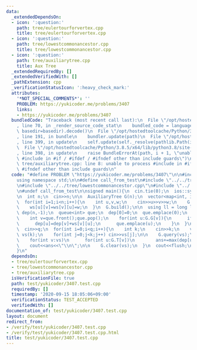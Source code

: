 ```yaml
---
data:
  _extendedDependsOn:
  - icon: ':question:'
    path: tree/eulertourforvertex.cpp
    title: tree/eulertourforvertex.cpp
  - icon: ':question:'
    path: tree/lowestcommonancestor.cpp
    title: tree/lowestcommonancestor.cpp
  - icon: ':question:'
    path: tree/auxiliarytree.cpp
    title: Aux Tree
  _extendedRequiredBy: []
  _extendedVerifiedWith: []
  _pathExtension: cpp
  _verificationStatusIcon: ':heavy_check_mark:'
  attributes:
    '*NOT_SPECIAL_COMMENTS*': ''
    PROBLEM: https://yukicoder.me/problems/3407
    links:
    - https://yukicoder.me/problems/3407
  bundledCode: "Traceback (most recent call last):\n  File \"/opt/hostedtoolcache/Python/3.8.5/x64/lib/python3.8/site-packages/onlinejudge_verify/documentation/build.py\"\
    , line 70, in _render_source_code_stat\n    bundled_code = language.bundle(stat.path,\
    \ basedir=basedir).decode()\n  File \"/opt/hostedtoolcache/Python/3.8.5/x64/lib/python3.8/site-packages/onlinejudge_verify/languages/cplusplus.py\"\
    , line 191, in bundle\n    bundler.update(path)\n  File \"/opt/hostedtoolcache/Python/3.8.5/x64/lib/python3.8/site-packages/onlinejudge_verify/languages/cplusplus_bundle.py\"\
    , line 399, in update\n    self.update(self._resolve(pathlib.Path(included), included_from=path))\n\
    \  File \"/opt/hostedtoolcache/Python/3.8.5/x64/lib/python3.8/site-packages/onlinejudge_verify/languages/cplusplus_bundle.py\"\
    , line 398, in update\n    raise BundleErrorAt(path, i + 1, \"unable to process\
    \ #include in #if / #ifdef / #ifndef other than include guards\")\nonlinejudge_verify.languages.cplusplus_bundle.BundleErrorAt:\
    \ tree/auxiliarytree.cpp: line 8: unable to process #include in #if / #ifdef /\
    \ #ifndef other than include guards\n"
  code: "#define PROBLEM \"https://yukicoder.me/problems/3407\"\n\n#include<bits/stdc++.h>\n\
    using namespace std;\n\n#define call_from_test\n#include \"../../tree/eulertourforvertex.cpp\"\
    \n#include \"../../tree/lowestcommonancestor.cpp\"\n#include \"../../tree/auxiliarytree.cpp\"\
    \n#undef call_from_test\n\nsigned main(){\n  cin.tie(0);\n  ios::sync_with_stdio(0);\n\
    \n  int n;\n  cin>>n;\n\n  AuxiliaryTree G(n);\n  vector<map<int, int>> ws(n);\n\
    \  for(int i=1;i<n;i++){\n    int u,v,w;\n    cin>>u>>v>>w;\n    G.add_edge(u,v);\n\
    \    ws[u][v]=ws[v][u]=w;\n  }\n  G.build();\n\n  using ll = long long;\n  vector<ll>\
    \ dep(n,-1);\n  queue<int> que;\n  dep[0]=0;\n  que.emplace(0);\n  while(!que.empty()){\n\
    \    int v=que.front();que.pop();\n    for(int u:G.G[v]){\n      if(~dep[u]) continue;\n\
    \      dep[u]=dep[v]+ws[v][u];\n      que.emplace(u);\n    }\n  }\n\n  int q;\n\
    \  cin>>q;\n  for(int i=0;i<q;i++){\n    int k;\n    cin>>k;\n    vector<int>\
    \ vs(k);\n    for(int j=0;j<k;j++) cin>>vs[j];\n\n    G.query(vs);\n\n    ll ans=0;\n\
    \    for(int v:vs)\n      for(int u:G.T[v])\n        ans+=max(dep[u]-dep[v],0LL);\n\
    \    cout<<ans<<\"\\n\";\n\n    G.clear(vs);\n  }\n  cout<<flush;\n  return 0;\n\
    }\n"
  dependsOn:
  - tree/eulertourforvertex.cpp
  - tree/lowestcommonancestor.cpp
  - tree/auxiliarytree.cpp
  isVerificationFile: true
  path: test/yukicoder/3407.test.cpp
  requiredBy: []
  timestamp: '2020-09-15 18:05:06+09:00'
  verificationStatus: TEST_ACCEPTED
  verifiedWith: []
documentation_of: test/yukicoder/3407.test.cpp
layout: document
redirect_from:
- /verify/test/yukicoder/3407.test.cpp
- /verify/test/yukicoder/3407.test.cpp.html
title: test/yukicoder/3407.test.cpp
---
```

